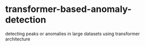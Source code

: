 # transformer-based-anomaly-detection
detecting peaks or anomalies in large datasets using transformer architecture

